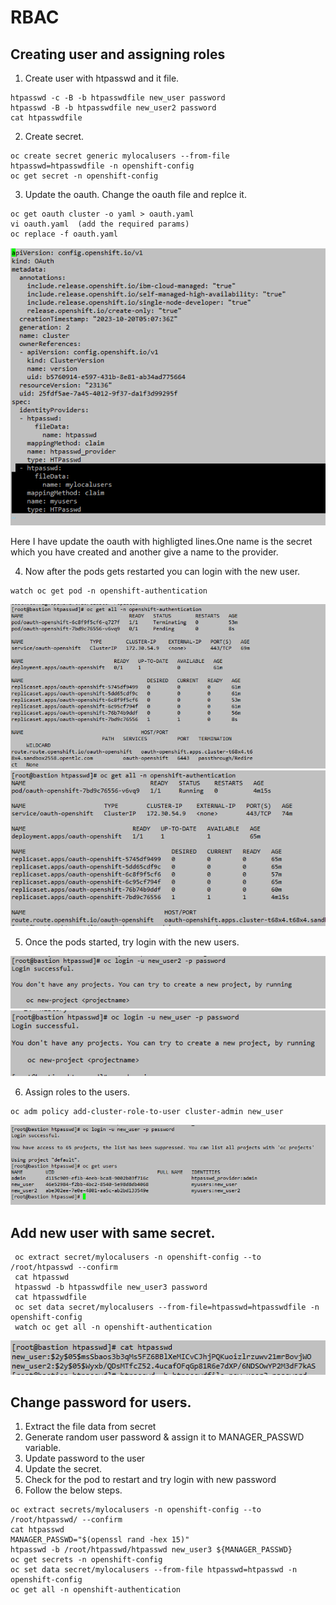 # RBAC
## Creating user and assigning roles 

1. Create user with htpasswd and it file.
```
htpasswd -c -B -b htpasswdfile new_user password
htpasswd -B -b htpasswdfile new_user2 password
cat htpasswdfile
```

2. Create secret.

```
oc create secret generic mylocalusers --from-file htpasswd=htpasswdfile -n openshift-config
oc get secret -n openshift-config
```
3. Update the oauth. Change the oauth file and replce it.
```
oc get oauth cluster -o yaml > oauth.yaml
vi oauth.yaml  (add the required params)
oc replace -f oauth.yaml
```
![Alt text](../Images-all/image-12.png)

Here I have update the oauth with highligted lines.One name is the secret which you have created and another give a name to the provider.

4. Now after the pods gets restarted you can login with the new user.

```
watch oc get pod -n openshift-authentication
```

![Alt text](../Images-all/image-13.png)
![Alt text](../Images-all/image-14.png)

5. Once the pods started, try login with the new users.

![Alt text](../Images-all/image-15.png)
![Alt text](../Images-all/image-16.png)

6. Assign roles to the users.
```
oc adm policy add-cluster-role-to-user cluster-admin new_user
```
![Alt text](../Images-all/image.png)


## Add new user with same secret.


```
 oc extract secret/mylocalusers -n openshift-config --to /root/htpasswd --confirm
 cat htpasswd
 htpasswd -b htpasswdfile new_user3 password
 cat htpasswdfile
 oc set data secret/mylocalusers --from-file=htpasswd=htpasswdfile -n openshift-config
 watch oc get all -n openshift-authentication
```
![Alt text](../Images-all/1.png)

## Change password for users.

1. Extract the file data from secret
2. Generate random user password & assign it to MANAGER_PASSWD variable.
3. Update password to the user
4. Update the secret.
5. Check for the pod to restart and try login with new password
6. Follow the below steps.

```
oc extract secrets/mylocalusers -n openshift-config --to /root/htpasswd/ --confirm
cat htpasswd
MANAGER_PASSWD="$(openssl rand -hex 15)"
htpasswd -b /root/htpasswd/htpasswd new_user3 ${MANAGER_PASSWD}
oc get secrets -n openshift-config
oc set data secret/mylocalusers --from-file htpasswd=htpasswd -n openshift-config
oc get all -n openshift-authentication
```

